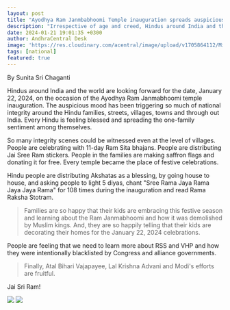 ```yaml
---
layout: post
title: "Ayodhya Ram Janmbabhoomi Temple inauguration spreads auspicious mood through out India"
description: "Irrespective of age and creed, Hindus around India and the words are celebrating January 22 with blessed environment and auspicious mood."
date: 2024-01-21 19:01:35 +0300
author: AndhraCentral Desk
image: 'https://res.cloudinary.com/acentral/image/upload/v1705864112/Misc/230915082701-04-india-ram-mandir-rebuild_d87cn5.jpg'
tags: [national]
featured: true
---
```


By Sunita Sri Chaganti

Hindus around India and the world are looking forward for the date, January 22, 2024, on the occasion of the Ayodhya Ram Janmabhoomi temple inauguration. The auspicious mood has been triggering so much of national integrity around the Hindu families, streets, villages, towns and through out India. Every Hindu is feeling blessed and spreading the one-family sentiment among themselves.

So many integrity scenes could be witnessed even at the level of villages. People are celebrating with 11-day Ram Sita bhajans. People are distributing Jai Sree Ram stickers. People in the families are making saffron flags and donating it for free. Every temple became the place of festive celebrations.

Hindu people are distributing Akshatas as a blessing, by going house to house, and asking people to light 5 diyas, chant "Sree Rama Jaya Rama Jaya Jaya Rama" for 108 times during the inauguration and read Rama Raksha Stotram. 

> Families are so happy that their kids are embracing this festive season and learning about the Ram Janmabhoomi and how it was demolished by Muslim kings. And, they are so happily telling that their kids are decorating their homes for the January 22, 2024 celebrations. 

People are feeling that we need to learn more about RSS and VHP and how they were intentionally blacklisted by Congress and alliance governments.

> Finally, Atal Bihari Vajapayee, Lal Krishna Advani and Modi's efforts are fruitful. 

Jai Sri Ram!

<div class="gallery-box">
  <div class="gallery">
    <img src="https://res.cloudinary.com/acentral/image/upload/v1705865810/Misc/GESqBbyacAAQjKW_hnla5m.jpg" loading="lazy">
    <img src="https://res.cloudinary.com/acentral/image/upload/v1705865729/Misc/Ram-to-janmabhoomi.png" loading="lazy">
  </div>
</div>
